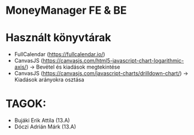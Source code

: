 # MoneyManager FE & BE

# Használt könyvtárak
- FullCalendar (https://fullcalendar.io/)
- CanvasJS (https://canvasjs.com/html5-javascript-chart-logarithmic-axis/) -> Bevétel és kiadások megtekintése
- CanvasJS (https://canvasjs.com/javascript-charts/drilldown-chart/) -> Kiadások arányokra osztása

# TAGOK:
- Bujáki Erik Attila (13.A)
- Dóczi Adrián Márk (13.A)
